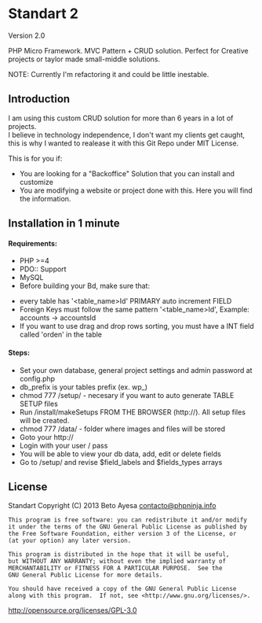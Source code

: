 Standart 2 
================

Version 2.0

PHP Micro Framework. MVC Pattern + CRUD solution. Perfect for Creative projects or taylor made small-middle solutions.

NOTE:  Currently I'm refactoring it and could be little inestable.

Introduction
------------
I am using this custom CRUD solution for more than 6 years in a lot of projects.  
I believe in technology independence, I don't want my clients get caught, this is why I wanted to realease it with this Git Repo under MIT License.

This is for you if:
* You are looking for a "Backoffice" Solution that you can install and customize
* You are modifying a website or project done with this. Here you will find the information.
  

Installation in 1 minute
------------------------
#### Requirements:
- PHP >=4
- PDO:: Support
- MySQL
- Before building your Bd, make sure that:
* every table has '<table_name>Id' PRIMARY auto increment FIELD
* Foreign Keys must follow the same pattern '<table_name>Id', Example: accounts -> accountsId
* If you want to use drag and drop rows sorting, you must have a INT field called 'orden' in the table

#### Steps:  
* Set your own database, general project settings and admin password at config.php
* db_prefix is your tables prefix (ex. wp_)
* chmod 777 /setup/ - necesary if you want to auto generate TABLE SETUP files
* Run /install/makeSetups FROM THE BROWSER (http://). All setup files will be created. 
* chmod 777 /data/ - folder where images and files will be stored
* Goto your http:// 
* Login with your user / pass
* You will be able to view your db data, add, edit or delete fields
* Go to /setup/ and revise $field_labels and $fields_types arrays
 



License
----------------
Standart
Copyright (C) 2013  Beto Ayesa contacto@phpninja.info

    This program is free software: you can redistribute it and/or modify
    it under the terms of the GNU General Public License as published by
    the Free Software Foundation, either version 3 of the License, or
    (at your option) any later version.

    This program is distributed in the hope that it will be useful,
    but WITHOUT ANY WARRANTY; without even the implied warranty of
    MERCHANTABILITY or FITNESS FOR A PARTICULAR PURPOSE.  See the
    GNU General Public License for more details.

    You should have received a copy of the GNU General Public License
    along with this program.  If not, see <http://www.gnu.org/licenses/>.

http://opensource.org/licenses/GPL-3.0
